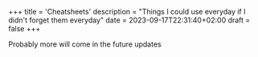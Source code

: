 +++
title = 'Cheatsheets'
description = "Things I could use everyday if I didn't forget them everyday"
date = 2023-09-17T22:31:40+02:00
draft = false
+++

Probably more will come in the future updates
